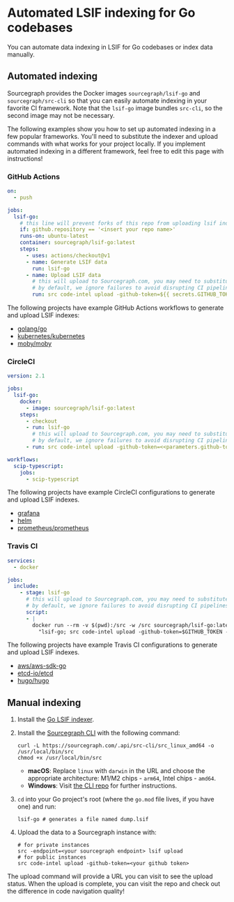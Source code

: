 # Automated LSIF indexing for Go codebases

You can automate data indexing in LSIF for Go codebases or index data manually.

## Automated indexing

Sourcegraph provides the Docker images `sourcegraph/lsif-go` and `sourcegraph/src-cli` so that you can easily automate indexing in your favorite CI framework. Note that the `lsif-go` image bundles `src-cli`, so the second image may not be necessary.

The following examples show you how to set up automated indexing in a few popular frameworks. You'll need to substitute the indexer and upload commands with what works for your project locally. If you implement automated indexing in a different framework, feel free to edit this page with instructions!

### GitHub Actions

```yaml
on:
  - push

jobs:
  lsif-go:
    # this line will prevent forks of this repo from uploading lsif indexes
    if: github.repository == '<insert your repo name>'
    runs-on: ubuntu-latest
    container: sourcegraph/lsif-go:latest
    steps:
      - uses: actions/checkout@v1
      - name: Generate LSIF data
        run: lsif-go
      - name: Upload LSIF data
        # this will upload to Sourcegraph.com, you may need to substitute a different command.
        # by default, we ignore failures to avoid disrupting CI pipelines with non-critical errors.
        run: src code-intel upload -github-token=${{ secrets.GITHUB_TOKEN }} -ignore-upload-failure
```

The following projects have example GitHub Actions workflows to generate and upload LSIF indexes:

- [golang/go](https://github.com/sourcegraph-codeintel-showcase/go/blob/f40606b1241b0ca4802d7b00a763241b03404eea/.github/workflows/lsif.yml)
- [kubernetes/kubernetes](https://github.com/sourcegraph-codeintel-showcase/kubernetes/blob/master/.github/workflows/lsif.yml)
- [moby/moby](https://github.com/sourcegraph-codeintel-showcase/moby/blob/master/.github/workflows/lsif.yml)

### CircleCI

```yaml
version: 2.1

jobs:
  lsif-go:
    docker:
      - image: sourcegraph/lsif-go:latest
    steps:
      - checkout
      - run: lsif-go
        # this will upload to Sourcegraph.com, you may need to substitute a different command.
        # by default, we ignore failures to avoid disrupting CI pipelines with non-critical errors.
      - run: src code-intel upload -github-token=<<parameters.github-token>> -ignore-upload-failure

workflows:
  scip-typescript:
    jobs:
      - scip-typescript
```

The following projects have example CircleCI configurations to generate and upload LSIF indexes.

- [grafana](https://github.com/sourcegraph-codeintel-showcase/grafana/blob/master/.circleci/config.yml)
- [helm](https://github.com/sourcegraph-codeintel-showcase/helm/blob/62c38f152d0802719aad1ec4c1c281f01dc75173/.circleci/config.yml)
- [prometheus/prometheus](https://github.com/sourcegraph-codeintel-showcase/prometheus/blob/a0a8a249fff9d1c6ce4c097ccc4f5e120c723c51/.circleci/config.yml)

### Travis CI

```yaml
services:
  - docker

jobs:
  include:
    - stage: lsif-go
      # this will upload to Sourcegraph.com, you may need to substitute a different command.
      # by default, we ignore failures to avoid disrupting CI pipelines with non-critical errors.
      script:
      - |
        docker run --rm -v $(pwd):/src -w /src sourcegraph/lsif-go:latest /bin/sh -c \
          "lsif-go; src code-intel upload -github-token=$GITHUB_TOKEN -ignore-upload-failure"
```

The following projects have example Travis CI configurations to generate and upload LSIF indexes.

- [aws/aws-sdk-go](https://github.com/sourcegraph-codeintel-showcase/aws-sdk-go/blob/92f67a061fcdd46d6a418b28838b10b6ac63a880/.travis.yml)
- [etcd-io/etcd](https://github.com/sourcegraph-codeintel-showcase/etcd/blob/eae726706fe8ebf7e08b45ba29a70388595db31b/.travis.yml)
- [hugo/hugo](https://github.com/sourcegraph-codeintel-showcase/hugo/blob/6704b7c125d7b21ccf2048d7bff0f1ffe2b0867d/.travis.yml)

## Manual indexing

1. Install the [Go LSIF indexer](https://github.com/sourcegraph/lsif-go).

1. Install the [Sourcegraph CLI](https://github.com/sourcegraph/src-cli) with the following command:

   ```
   curl -L https://sourcegraph.com/.api/src-cli/src_linux_amd64 -o /usr/local/bin/src
   chmod +x /usr/local/bin/src
   ```

   - **macOS**: Replace `linux` with `darwin` in the URL and choose the appropriate architecture: M1/M2 chips - `arm64`, Intel chips - `amd64`.
   - **Windows**: Visit [the CLI repo](https://github.com/sourcegraph/src-cli) for further instructions.

1. `cd` into your Go project's root (where the `go.mod` file lives, if you have one) and run:

   ```
   lsif-go # generates a file named dump.lsif
   ```

1. Upload the data to a Sourcegraph instance with:

   ```
   # for private instances
   src -endpoint=<your sourcegraph endpoint> lsif upload
   # for public instances
   src code-intel upload -github-token=<your github token>
   ```

The upload command will provide a URL you can visit to see the upload status. When the upload is complete, you can visit the repo and check out the difference in code navigation quality! 
